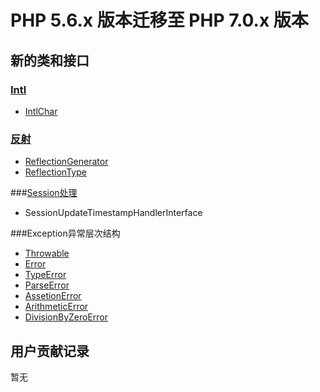 # PHP 5.6.x 版本迁移至 PHP 7.0.x 版本
## 新的类和接口
### [Intl](http://php.net/manual/en/book.intl.php) 
- [IntlChar](http://php.net/manual/en/class.intlchar.php)

### [反射](http://php.net/manual/en/book.reflection.php) 
- [ReflectionGenerator](http://php.net/manual/en/class.reflectiongenerator.php)
- [ReflectionType](http://php.net/manual/en/class.reflectiontype.php)

###[Session处理](http://php.net/manual/en/book.session.php)
- SessionUpdateTimestampHandlerInterface

###Exception异常层次结构
- [Throwable](http://php.net/manual/en/class.throwable.php)
- [Error](http://php.net/manual/en/class.error.php)
- [TypeError](http://php.net/manual/en/class.typeerror.php)
- [ParseError](http://php.net/manual/en/class.parseerror.php)
- [AssetionError](http://php.net/manual/en/class.assertionerror.php)
- [ArithmeticError](http://php.net/manual/en/class.arithmeticerror.php)
- [DivisionByZeroError](http://php.net/manual/en/class.divisionbyzeroerror.php)


## 用户贡献记录
暂无
